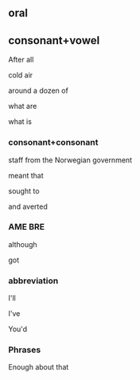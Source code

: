 ## oral

## consonant+vowel

After all

cold air

around a dozen of

what are

what is

### consonant+consonant

staff from the Norwegian government

meant that

sought to

and averted

### AME BRE

although 

got

### abbreviation

I'll

I've

You'd

###  Phrases
Enough about that
